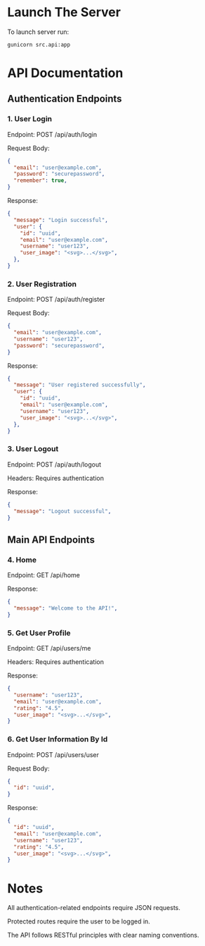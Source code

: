 # Launch The Server

To launch server run:

~~~bash
gunicorn src.api:app
~~~

# API Documentation

## Authentication Endpoints

### 1. User Login

Endpoint: POST /api/auth/login

Request Body:

~~~json
{
  "email": "user@example.com",
  "password": "securepassword",
  "remember": true,
}
~~~

Response:

~~~json
{
  "message": "Login successful",
  "user": {
    "id": "uuid",
    "email": "user@example.com",
    "username": "user123",
    "user_image": "<svg>...</svg>",
  },
}
~~~

### 2. User Registration

Endpoint: POST /api/auth/register

Request Body:

~~~json
{
  "email": "user@example.com",
  "username": "user123",
  "password": "securepassword",
}
~~~

Response:

~~~json
{
  "message": "User registered successfully",
  "user": {
    "id": "uuid",
    "email": "user@example.com",
    "username": "user123",
    "user_image": "<svg>...</svg>",
  },
}
~~~

### 3. User Logout

Endpoint: POST /api/auth/logout

Headers: Requires authentication

Response:

~~~json
{
  "message": "Logout successful",
}
~~~

## Main API Endpoints

### 4. Home

Endpoint: GET /api/home

Response:

~~~json
{
  "message": "Welcome to the API!",
}
~~~

### 5. Get User Profile

Endpoint: GET /api/users/me

Headers: Requires authentication

Response:

~~~json
{
  "username": "user123",
  "email": "user@example.com",
  "rating": "4.5",
  "user_image": "<svg>...</svg>",
}
~~~

### 6. Get User Information By Id

Endpoint: POST /api/users/user

Request Body:

~~~json
{
  "id": "uuid",
}
~~~

Response:

~~~json
{
  "id": "uuid",
  "email": "user@example.com",
  "username": "user123",
  "rating": "4.5",
  "user_image": "<svg>...</svg>",
}
~~~

# Notes

All authentication-related endpoints require JSON requests.

Protected routes require the user to be logged in.

The API follows RESTful principles with clear naming conventions.
